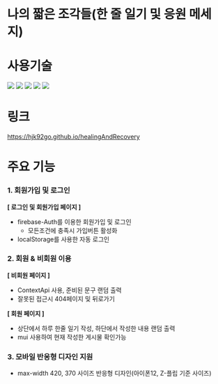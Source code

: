 # 나의 짧은 조각들(한 줄 일기 및 응원 메세지)

# 사용기술

<img src="https://img.shields.io/badge/HTML5-red?style=flat&logo=HTML5&logoColor=white"/> <img src="https://img.shields.io/badge/CSS3-blue?style=flat&logo=CSS3&logoColor=white"/>
<img src="https://img.shields.io/badge/JavaScript-yellow?style=flat&logo=JavaScript&logoColor=white"/> <img src="https://img.shields.io/badge/React-61DAFB?style=flat&logo=React&logoColor=white"/>
<img src="https://img.shields.io/badge/Firebase-FFCA28?style=flat&logo=Firebase&logoColor=white"/>

# 링크

https://hjk92go.github.io/healingAndRecovery

# 주요 기능

<h3> 1. 회원가입 및 로그인 </h3>

<b>[ 로그인 및 회원가입 페이지 ]</b>

- firebase-Auth를 이용한 회원가입 및 로그인
  - 모든조건에 충족시 가입버튼 활성화
- localStorage를 사용한 자동 로그인

<h3> 2. 회원 & 비회원 이용 </h3>

<b>[ 비회원 페이지 ]</b>

- ContextApi 사용, 준비된 문구 랜덤 출력
- 잘못된 접근시 404페이지 및 뒤로가기

<b>[ 회원 페이지 ]</b>

- 상단에서 하루 한줄 일기 작성, 하단에서 작성한 내용 랜덤 출력
- mui 사용하여 현재 작성한 게시물 확인가능

<h3> 3. 모바일 반응형 디자인 지원 </h3>

- max-width 420, 370 사이즈 반응형 디자인(아이폰12, Z-플립 기준 사이즈)
